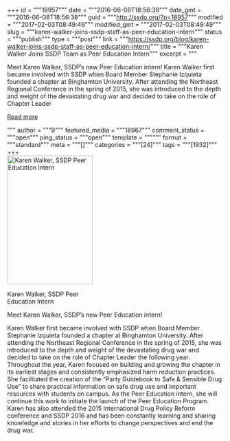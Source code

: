 +++
id = """18957"""
date = """2016-06-08T18:56:38"""
date_gmt = """2016-06-08T18:56:38"""
guid = """http://ssdp.org/?p=18957"""
modified = """2017-02-03T08:49:49"""
modified_gmt = """2017-02-03T08:49:49"""
slug = """karen-walker-joins-ssdp-staff-as-peer-education-intern"""
status = """publish"""
type = """post"""
link = """https://ssdp.org/blog/karen-walker-joins-ssdp-staff-as-peer-education-intern/"""
title = """Karen Walker Joins SSDP Team as Peer Education Intern"""
excerpt = """<p>Meet Karen Walker, SSDP&#8217;s new Peer Education intern! Karen Walker first became involved with SSDP when Board Member Stephanie Izquieta founded a chapter at Binghamton University. After attending the Northeast Regional Conference in the spring of 2015, she was introduced to the depth and weight of the devastating drug war and decided to take on the role of Chapter Leader</p>
<div class="h10"></div>
<p><a class="more-link2 flat" href="https://ssdp.org/blog/karen-walker-joins-ssdp-staff-as-peer-education-intern/">Read more</a></p>
"""
author = """9"""
featured_media = """18967"""
comment_status = """open"""
ping_status = """open"""
template = """"""
format = """standard"""
meta = """[]"""
categories = """[24]"""
tags = """[1932]"""
+++
<div id="attachment_18958" style="width: 209px" class="wp-caption alignright"><a href="/assets/Karen_Walker_Photo-1-1.jpg"><img class="wp-image-18958 size-medium" src="/assets/Karen_Walker_Photo-1-1-199x300.jpg" alt="Karen Walker, SSDP Peer Education Intern" width="199" height="300" /></a><p class="wp-caption-text">Karen Walker, SSDP Peer Education Intern</p></div>

Meet Karen Walker, SSDP&#8217;s new Peer Education intern!

<span style="font-weight: 400;">Karen Walker first became involved with SSDP when Board Member Stephanie Izquieta founded a chapter at Binghamton University. After attending the Northeast Regional Conference in the spring of 2015, she was introduced to the depth and weight of the devastating drug war and decided to take on the role of Chapter Leader the following year. Throughout the year, Karen focused on building and growing the chapter in its earliest stages and consistently emphasized harm reduction practices. She facilitated the creation of the “Party Guidebook to Safe &amp; Sensible Drug Use” to share practical information on safe drug use and important resources with students on campus. As the Peer Education intern, she will continue this work to initiate the launch of the Peer Education Program. Karen has also attended the 2015 International Drug Policy Reform conference and SSDP 2016 and has been constantly learning and sharing knowledge and stories in her efforts to change perspectives and end the drug war.</span>

